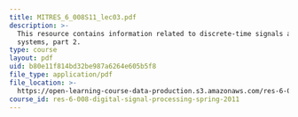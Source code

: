 ```yaml
---
title: MITRES_6_008S11_lec03.pdf
description: >-
  This resource contains information related to discrete-time signals and
  systems, part 2.
type: course
layout: pdf
uid: b80e11f814bd32be987a6264e605b5f8
file_type: application/pdf
file_location: >-
  https://open-learning-course-data-production.s3.amazonaws.com/res-6-008-digital-signal-processing-spring-2011/b80e11f814bd32be987a6264e605b5f8_MITRES_6_008S11_lec03.pdf
course_id: res-6-008-digital-signal-processing-spring-2011
---
```


